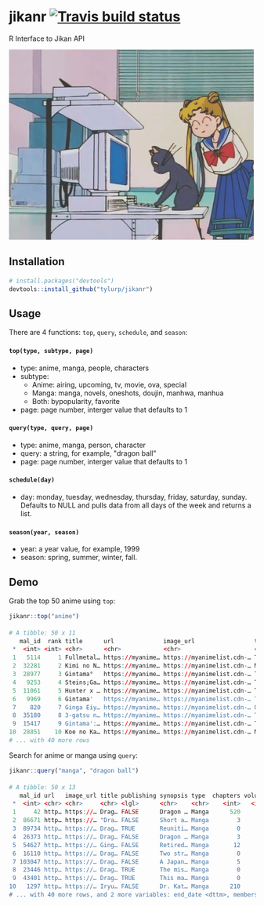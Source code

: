 # jikanr [![Travis build status](https://travis-ci.org/tyluRp/jikanr.svg?branch=master)](https://travis-ci.org/tyluRp/jikanr)
R Interface to Jikan API

![](inst/figures/sailor_moon_cat.gif)

## Installation

```r
# install.packages("devtools")
devtools::install_github("tylurp/jikanr")
```

## Usage

There are 4 functions: `top`, `query`, `schedule`, and `season`:

#### `top(type, subtype, page)`

* type: anime, manga, people, characters
* subtype: 
  * Anime: airing, upcoming, tv, movie, ova, special 
  * Manga: manga, novels, oneshots, doujin, manhwa, manhua 
  * Both: bypopularity, favorite
* page: page number, interger value that defaults to 1

#### `query(type, query, page)`

* type: anime, manga, person, character
* query: a string, for example, "dragon ball"
* page: page number, interger value that defaults to 1

#### `schedule(day)`

* day: monday, tuesday, wednesday, thursday, friday, saturday, sunday. Defaults to NULL and pulls data from all days of the week and returns a list.

#### `season(year, season)`

* year: a year value, for example, 1999
* season: spring, summer, winter, fall.

## Demo

Grab the top 50 anime using `top`:

```r
jikanr::top("anime")

# A tibble: 50 x 11
   mal_id  rank title      url              image_url                 type  episodes start_date end_date members score
 *  <int> <int> <chr>      <chr>            <chr>                     <chr>    <int> <chr>      <chr>      <int> <dbl>
 1   5114     1 Fullmetal… https://myanime… https://myanimelist.cdn-… TV          64 Apr 2009   Jul 2010 1254891  9.25
 2  32281     2 Kimi no N… https://myanime… https://myanimelist.cdn-… Movie        1 Aug 2016   Aug 2016  792763  9.17
 3  28977     3 Gintama°   https://myanime… https://myanimelist.cdn-… TV          51 Apr 2015   Mar 2016  211571  9.14
 4   9253     4 Steins;Ga… https://myanime… https://myanimelist.cdn-… TV          24 Apr 2011   Sep 2011 1059138  9.14
 5  11061     5 Hunter x … https://myanime… https://myanimelist.cdn-… TV         148 Oct 2011   Sep 2014  764086  9.11
 6   9969     6 Gintama'   https://myanime… https://myanimelist.cdn-… TV          51 Apr 2011   Mar 2012  225071  9.1 
 7    820     7 Ginga Eiy… https://myanime… https://myanimelist.cdn-… OVA        110 Jan 1988   Mar 1997  132863  9.08
 8  35180     8 3-gatsu n… https://myanime… https://myanimelist.cdn-… TV          22 Oct 2017   Mar 2018  100971  9.06
 9  15417     9 Gintama':… https://myanime… https://myanimelist.cdn-… TV          13 Oct 2012   Mar 2013  130359  9.06
10  28851    10 Koe no Ka… https://myanime… https://myanimelist.cdn-… Movie        1 Sep 2016   Sep 2016  564689  9.04
# ... with 40 more rows
```

Search for anime or manga using `query`:

```r
jikanr::query("manga", "dragon ball")

# A tibble: 50 x 13
   mal_id url   image_url title publishing synopsis type  chapters volumes score start_date         
 *  <int> <chr> <chr>     <chr> <lgl>      <chr>    <chr>    <int>   <int> <dbl> <dttm>             
 1     42 http… https://… Drag… FALSE      Dragon … Manga      520      42  8.52 1984-11-20 00:00:00
 2  86671 http… https://… "Dra… FALSE      Short a… Manga        3       0  6.98 2015-02-21 00:00:00
 3  89734 http… https://… Drag… TRUE       Reuniti… Manga        0       0  7.6  2015-06-20 00:00:00
 4  26373 http… https://… Drag… FALSE      Dragon … Manga        3       1  7.02 2011-06-21 00:00:00
 5  54627 http… https://… Ging… FALSE      Retired… Manga       12       1  7.26 2013-07-13 00:00:00
 6  16110 http… https://… Drag… FALSE      Two str… Manga        0       2  7.19 2009-03-21 00:00:00
 7 103047 http… https://… Drag… FALSE      A Japan… Manga        5       1  7.3  2016-12-12 00:00:00
 8  23446 http… https://… Drag… TRUE       The mis… Manga        0       0  6.89 2010-12-03 00:00:00
 9  43401 http… https://… Drag… TRUE       This ma… Manga        0       0  7.03 2012-09-21 00:00:00
10   1297 http… https://… Iryu… FALSE      Dr. Kat… Manga      210      25  8.19 2002-11-01 00:00:00
# ... with 40 more rows, and 2 more variables: end_date <dttm>, members <int>
```
